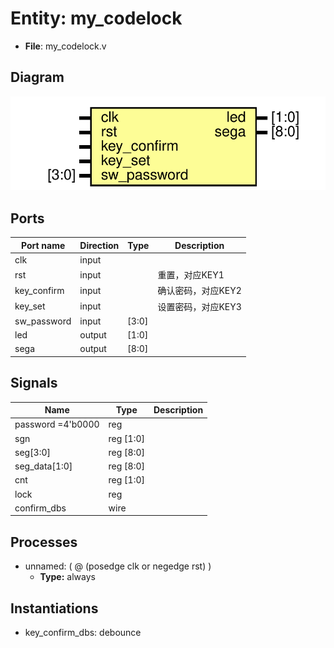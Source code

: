 
# Entity: my_codelock 
- **File**: my_codelock.v

## Diagram
![Diagram](my_codelock.svg "Diagram")
## Ports

| Port name   | Direction | Type  | Description        |
| ----------- | --------- | ----- | ------------------ |
| clk         | input     |       |                    |
| rst         | input     |       | 重置，对应KEY1     |
| key_confirm | input     |       | 确认密码，对应KEY2 |
| key_set     | input     |       | 设置密码，对应KEY3 |
| sw_password | input     | [3:0] |                    |
| led         | output    | [1:0] |                    |
| sega        | output    | [8:0] |                    |

## Signals

| Name              | Type      | Description |
| ----------------- | --------- | ----------- |
| password =4'b0000 | reg       |             |
| sgn               | reg [1:0] |             |
| seg[3:0]          | reg [8:0] |             |
| seg_data[1:0]     | reg [8:0] |             |
| cnt               | reg [1:0] |             |
| lock              | reg       |             |
| confirm_dbs       | wire      |             |

## Processes
- unnamed: ( @ (posedge clk or negedge rst) )
  - **Type:** always

## Instantiations

- key_confirm_dbs: debounce
